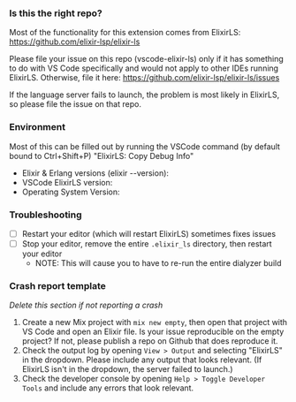 ### Is this the right repo?

Most of the functionality for this extension comes from ElixirLS: https://github.com/elixir-lsp/elixir-ls

Please file your issue on this repo (vscode-elixir-ls) only if it has something to do with VS Code specifically and would not apply to other IDEs running ElixirLS. Otherwise, file it here: https://github.com/elixir-lsp/elixir-ls/issues

If the language server fails to launch, the problem is most likely in ElixirLS, so please file the issue on that repo.

### Environment

Most of this can be filled out by running the VSCode command (by default bound to Ctrl+Shift+P) "ElixirLS: Copy Debug Info"

- Elixir & Erlang versions (elixir --version):
- VSCode ElixirLS version:
- Operating System Version:

### Troubleshooting

- [ ] Restart your editor (which will restart ElixirLS) sometimes fixes issues
- [ ] Stop your editor, remove the entire `.elixir_ls` directory, then restart your editor
  - NOTE: This will cause you to have to re-run the entire dialyzer build

### Crash report template

_Delete this section if not reporting a crash_

1.  Create a new Mix project with `mix new empty`, then open that project with VS Code and open an Elixir file. Is your issue reproducible on the empty project? If not, please publish a repo on Github that does reproduce it.
2.  Check the output log by opening `View > Output` and selecting "ElixirLS" in the dropdown. Please include any output that looks relevant. (If ElixirLS isn't in the dropdown, the server failed to launch.)
3.  Check the developer console by opening `Help > Toggle Developer Tools` and include any errors that look relevant.
